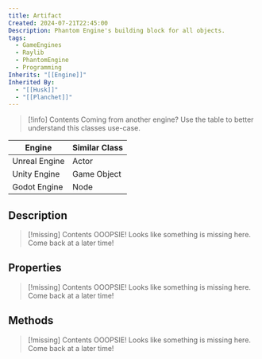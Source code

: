 ```yaml
---
title: Artifact
Created: 2024-07-21T22:45:00
Description: Phantom Engine's building block for all objects.
tags:
  - GameEngines
  - Raylib
  - PhantomEngine
  - Programming
Inherits: "[[Engine]]"
Inherited By:
  - "[[Husk]]"
  - "[[Planchet]]"
---
```


> [!info]
> Contents Coming from another engine? Use the table to better understand this classes use-case.

| Engine        | Similar Class |
| ------------- | ------------- |
| Unreal Engine | Actor         |
| Unity Engine  | Game Object   |
| Godot Engine  | Node          |
## Description
> [!missing]
> Contents OOOPSIE! Looks like something is missing here. Come back at a later time!
## Properties
> [!missing]
> Contents OOOPSIE! Looks like something is missing here. Come back at a later time!
## Methods
> [!missing]
> Contents OOOPSIE! Looks like something is missing here. Come back at a later time!
